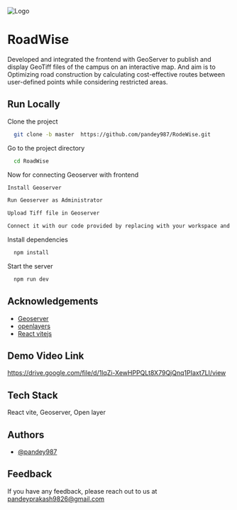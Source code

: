 
![Logo](https://t4.ftcdn.net/jpg/00/63/50/65/360_F_63506538_07tVieJOQAxibMGznSw8eEa2jpjvP53G.jpg)


# RoadWise

Developed and integrated the frontend with GeoServer to publish and display GeoTiff files of the
campus on an interactive map. And aim is to Optimizing road construction by calculating cost-effective routes between user-defined points while considering restricted areas.


## Run Locally

Clone the project

```bash
  git clone -b master  https://github.com/pandey987/RodeWise.git
```

Go to the project directory

```bash
  cd RoadWise
```
Now for connecting Geoserver with frontend
```bash
Install Geoserver
```
```bash
Run Geoserver as Administrator
```
```bash
Upload Tiff file in Geoserver
```
```bash
Connect it with our code provided by replacing with your workspace and layer name
```
Install dependencies

```bash
  npm install
```

Start the server

```bash
  npm run dev
```


## Acknowledgements

 - [Geoserver](https://geoserver.org/)
 - [openlayers](https://openlayers.org/)
 - [React vitejs](https://vitejs.dev/guide/)


## Demo Video Link

https://drive.google.com/file/d/1lqZi-XewHPPQLt8X79QjQnq1PIaxt7LI/view


## Tech Stack

React vite, Geoserver, Open layer


## Authors

- [@pandey987](https://github.com/pandey987)


## Feedback

If you have any feedback, please reach out to us at pandeyprakash9826@gmail.com

